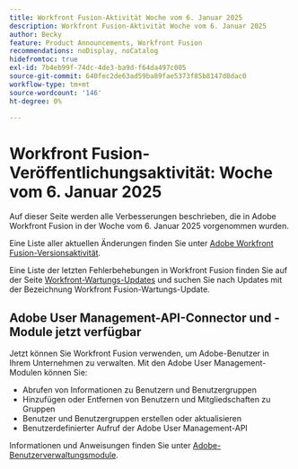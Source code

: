 ```yaml
---
title: Workfront Fusion-Aktivität Woche vom 6. Januar 2025
description: Workfront Fusion-Aktivität Woche vom 6. Januar 2025
author: Becky
feature: Product Announcements, Workfront Fusion
recommendations: noDisplay, noCatalog
hidefromtoc: true
exl-id: 7b4eb99f-74dc-4de3-ba9d-f64da497c005
source-git-commit: 640fec2de63ad59ba89fae5373f85b8147d8dac0
workflow-type: tm+mt
source-wordcount: '146'
ht-degree: 0%

---
```


# Workfront Fusion-Veröffentlichungsaktivität: Woche vom 6. Januar 2025

Auf dieser Seite werden alle Verbesserungen beschrieben, die in Adobe Workfront Fusion in der Woche vom 6. Januar 2025 vorgenommen wurden.

Eine Liste aller aktuellen Änderungen finden Sie unter [Adobe Workfront Fusion-Versionsaktivität](/help/workfront-fusion/fusion-product-releases/fusion-release-activity.md).

Eine Liste der letzten Fehlerbehebungen in Workfront Fusion finden Sie auf der Seite [Workfront-Wartungs-Updates](https://experienceleague.adobe.com/en/docs/workfront-known-issues/releases/current-updates) und suchen Sie nach Updates mit der Bezeichnung Workfront Fusion-Wartungs-Update.

## Adobe User Management-API-Connector und -Module jetzt verfügbar

Jetzt können Sie Workfront Fusion verwenden, um Adobe-Benutzer in Ihrem Unternehmen zu verwalten. Mit den Adobe User Management-Modulen können Sie:

* Abrufen von Informationen zu Benutzern und Benutzergruppen
* Hinzufügen oder Entfernen von Benutzern und Mitgliedschaften zu Gruppen
* Benutzer und Benutzergruppen erstellen oder aktualisieren
* Benutzerdefinierter Aufruf der Adobe User Management-API

Informationen und Anweisungen finden Sie unter [Adobe-Benutzerverwaltungsmodule](/help/workfront-fusion/references/apps-and-modules/adobe-connectors/adobe-user-management-modules.md).
